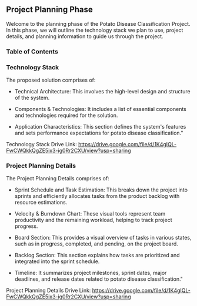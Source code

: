 ## Project Planning Phase

Welcome to the planning phase of the Potato Disease Classification Project. In this phase, we will outline the technology stack we plan to use, project details, and planning information to guide us through the project.

### Table of Contents
### Technology Stack 
The proposed solution comprises of:

- Technical Architecture: This involves the high-level design and structure of the system.

- Components & Technologies: It includes a list of essential components and technologies required for the solution.

- Application Characteristics: This section defines the system's features and sets performance expectations for potato disease classification."

Technology Stack Drive Link: https://drive.google.com/file/d/1K4gIQL-FwCWQkkQgZE5ix3-ig0Rr2CXU/view?usp=sharing

### Project Planning Details 

The Project Planning Details comprises of:

- Sprint Schedule and Task Estimation: This breaks down the project into sprints and efficiently allocates tasks from the product backlog with resource estimations.

- Velocity & Burndown Chart: These visual tools represent team productivity and the remaining workload, helping to track project progress.

- Board Section: This provides a visual overview of tasks in various states, such as in progress, completed, and pending, on the project board.

- Backlog Section: This section explains how tasks are prioritized and integrated into the sprint schedule.

- Timeline: It summarizes project milestones, sprint dates, major deadlines, and release dates related to potato disease classification."

Project Planning Details Drive Link: https://drive.google.com/file/d/1K4gIQL-FwCWQkkQgZE5ix3-ig0Rr2CXU/view?usp=sharing
